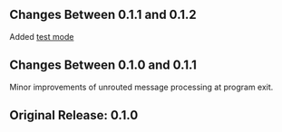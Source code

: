 ## Changes Between 0.1.1 and 0.1.2

Added [test mode](https://github.com/veeqo/bunny-publisher#test-mode)

## Changes Between 0.1.0 and 0.1.1

Minor improvements of unrouted message processing at program exit.

## Original Release: 0.1.0
